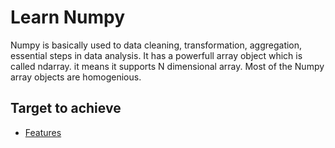 # Learn Numpy

Numpy is basically used to data cleaning, transformation, aggregation, essential steps in data analysis. It has a powerfull array object which is called ndarray. it means it
supports N dimensional array. Most of the Numpy array objects are homogenious. 

## Target to achieve

* [Features](./features.md)